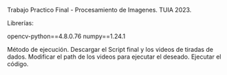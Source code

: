 Trabajo Practico Final - Procesamiento de Imagenes. TUIA 2023.

Librerías:

opencv-python==4.8.0.76
numpy==1.24.1

Método de ejecución.
Descargar el Script final y los videos de tiradas de dados.
Modificar el path de los videos para ejecutar el deseado.
Ejecutar el código.
